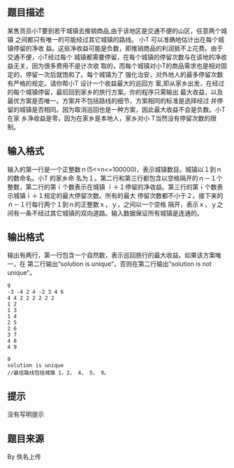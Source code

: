 


## 题目描述
某售货员小T要到若干城镇去推销商品,由于该地区是交通不便的山区，任意两个城镇
之间都只有唯一的可能经过其它城镇的路线。 小T 可以准确地估计出在每个城镇停留的净收
益。这些净收益可能是负数，即推销商品的利润抵不上花费。由于交通不便，小T经过每个
城镇都需要停留，在每个城镇的停留次数与在该地的净收益无关，因为很多费用不是计次收
取的，而每个城镇对小T的商品需求也是相对固定的，停留一次后就饱和了。每个城镇为了
强化治安，对外地人的最多停留次数有严格的规定。请你帮小T 设计一个收益最大的巡回方
案,即从家乡出发，在经过的每个城镇停留，最后回到家乡的旅行方案。你的程序只需输出
最大收益，以及最优方案是否唯一。方案并不包括路线的细节，方案相同的标准是选择经过
并停留的城镇是否相同。因为取消巡回也是一种方案，因此最大收益不会是负数。小T 在家
乡净收益是零，因为在家乡是本地人，家乡对小 T当然没有停留次数的限制。
## 输入格式
输入的第一行是一个正整数ｎ(5<=n<=100000)，表示城镇数目。城镇以１到ｎ的数命名。小T 的家乡命
名为１。第二行和第三行都包含以空格隔开的ｎ－１个整数，第二行的第ｉ个数表示在城镇
ｉ＋１停留的净收益。第三行的第ｉ个数表示城镇ｉ＋１规定的最大停留次数。所有的最大
停留次数都不小于２。接下来的ｎ－１行每行两个１到ｎ的正整数ｘ，ｙ，之间以一个空格
隔开，表示ｘ，ｙ之间有一条不经过其它城镇的双向道路。输入数据保证所有城镇是连通的。 
## 输出格式
输出有两行，第一行包含一个自然数，表示巡回旅行的最大收益。如果该方案唯一，在
第二行输出“solution is unique”，否则在第二行输出“solution is not unique”。

```input1
9
-3 -4 2 4 -2 3 4 6
4 4 2 2 2 2 2 2 
1 2
1 3
1 4
2 5
2 6
3 7
4 8 
4 9

```

```output1
9
solution is unique
//最佳路线包括城镇 1，2， 4， 5， 9。
```

## 提示
没有写明提示
## 题目来源
By 佚名上传


